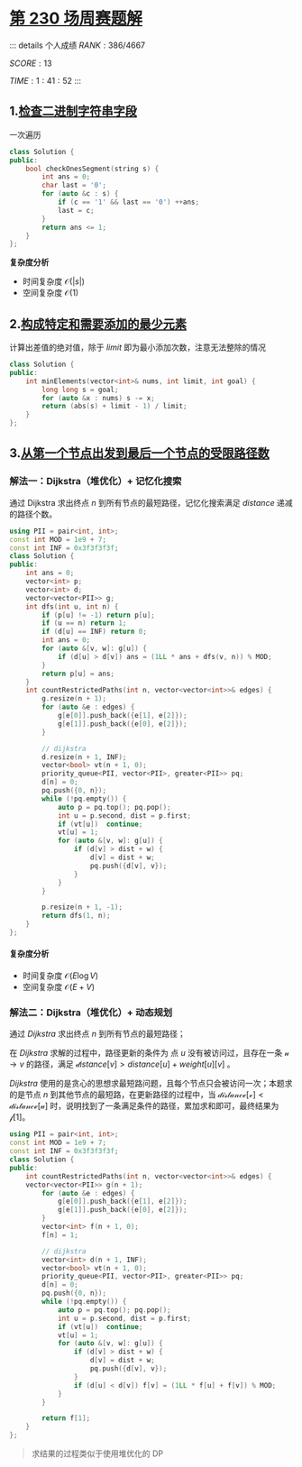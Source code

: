 # [第 230 场周赛题解](https://leetcode-cn.com/contest/weekly-contest-230/)

::: details 个人成绩
$RANK: 386 / 4667$

$SCORE: 13$

$TIME: 1:41:52$
:::

## 1.[检查二进制字符串字段](https://leetcode-cn.com/problems/check-if-binary-string-has-at-most-one-segment-of-ones/)

一次遍历

```cpp
class Solution {
public:
    bool checkOnesSegment(string s) {
        int ans = 0;
        char last = '0';
        for (auto &c : s) {
            if (c == '1' && last == '0') ++ans;
            last = c;
        }
        return ans <= 1;
    }
};
```

**复杂度分析**

- 时间复杂度 $\mathcal O(|s|)$
- 空间复杂度 $\mathcal O(1)$

## 2.[构成特定和需要添加的最少元素](https://leetcode-cn.com/problems/minimum-elements-to-add-to-form-a-given-sum/)

计算出差值的绝对值，除于 $limit$ 即为最小添加次数，注意无法整除的情况

```cpp
class Solution {
public:
    int minElements(vector<int>& nums, int limit, int goal) {
        long long s = goal;
        for (auto &x : nums) s -= x;
        return (abs(s) + limit - 1) / limit;
    }
};
```

## 3.[从第一个节点出发到最后一个节点的受限路径数](https://leetcode-cn.com/problems/number-of-restricted-paths-from-first-to-last-node/)

### 解法一：Dijkstra（堆优化）+ 记忆化搜索

通过 Dijkstra 求出终点 $n$ 到所有节点的最短路径，记忆化搜索满足 $distance$ 递减的路径个数。

```cpp
using PII = pair<int, int>;
const int MOD = 1e9 + 7;
const int INF = 0x3f3f3f3f;
class Solution {
public:
    int ans = 0;
    vector<int> p;
    vector<int> d;
    vector<vector<PII>> g;
    int dfs(int u, int n) {
        if (p[u] != -1) return p[u];
        if (u == n) return 1;
        if (d[u] == INF) return 0;
        int ans = 0;
        for (auto &[v, w]: g[u]) {
            if (d[u] > d[v]) ans = (1LL * ans + dfs(v, n)) % MOD;
        }
        return p[u] = ans;
    }
    int countRestrictedPaths(int n, vector<vector<int>>& edges) {
        g.resize(n + 1);
        for (auto &e : edges) {
            g[e[0]].push_back({e[1], e[2]});
            g[e[1]].push_back({e[0], e[2]});
        }

        // dijkstra
        d.resize(n + 1, INF);
        vector<bool> vt(n + 1, 0);
        priority_queue<PII, vector<PII>, greater<PII>> pq;
        d[n] = 0;
        pq.push({0, n});
        while (!pq.empty()) {
            auto p = pq.top(); pq.pop();
            int u = p.second, dist = p.first;
            if (vt[u])  continue;
            vt[u] = 1;
            for (auto &[v, w]: g[u]) {
                if (d[v] > dist + w) {
                    d[v] = dist + w;
                    pq.push({d[v], v});
                }
            }
        }

        p.resize(n + 1, -1);
        return dfs(1, n);
    }
};
```

#### 复杂度分析

- 时间复杂度 $\mathcal O(E\log V)$
- 空间复杂度 $\mathcal O(E+V)$

### 解法二：Dijkstra（堆优化）+ 动态规划

通过 $\textit{Dijkstra}$ 求出终点 $n$ 到所有节点的最短路径；

在 $\textit{Dijkstra}$ 求解的过程中，路径更新的条件为 点 $u$ 没有被访问过，且存在一条 $\mathcal u\to v$ 的路径，满足 $\mathcal distance[v] > distance[u] + weight[u][v]$ 。

$\textit{Dijkstra}$ 使用的是贪心的思想求最短路问题，且每个节点只会被访问一次；本题求的是节点 $n$ 到其他节点的最短路，在更新路径的过程中，当 $\mathcal{distance[v] < distance[u]}$ 时，说明找到了一条满足条件的路径，累加求和即可，最终结果为 $\mathcal f[1]$。

```cpp
using PII = pair<int, int>;
const int MOD = 1e9 + 7;
const int INF = 0x3f3f3f3f;
class Solution {
public:
    int countRestrictedPaths(int n, vector<vector<int>>& edges) {
    vector<vector<PII>> g(n + 1);
        for (auto &e : edges) {
            g[e[0]].push_back({e[1], e[2]});
            g[e[1]].push_back({e[0], e[2]});
        }
        vector<int> f(n + 1, 0);
        f[n] = 1;

        // dijkstra
        vector<int> d(n + 1, INF);
        vector<bool> vt(n + 1, 0);
        priority_queue<PII, vector<PII>, greater<PII>> pq;
        d[n] = 0;
        pq.push({0, n});
        while (!pq.empty()) {
            auto p = pq.top(); pq.pop();
            int u = p.second, dist = p.first;
            if (vt[u])  continue;
            vt[u] = 1;
            for (auto &[v, w]: g[u]) {
                if (d[v] > dist + w) {
                    d[v] = dist + w;
                    pq.push({d[v], v});
                }
                if (d[u] < d[v]) f[v] = (1LL * f[u] + f[v]) % MOD;
            }
        }

        return f[1];
    }
};
```

> 求结果的过程类似于使用堆优化的 DP

